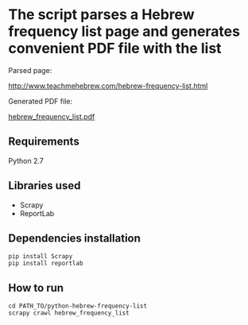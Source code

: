 # The script parses a Hebrew frequency list page and generates convenient PDF file with the list

Parsed page:

http://www.teachmehebrew.com/hebrew-frequency-list.html

Generated PDF file:

[hebrew_frequency_list.pdf](./hebrew_frequency_list.pdf)

## Requirements

Python 2.7

## Libraries used
<ul>
  <li>Scrapy</li>
  <li>ReportLab</li>
</ul>

## Dependencies installation
    
	pip install Scrapy
	pip install reportlab
	
## How to run

	cd PATH_TO/python-hebrew-frequency-list
	scrapy crawl hebrew_frequency_list

